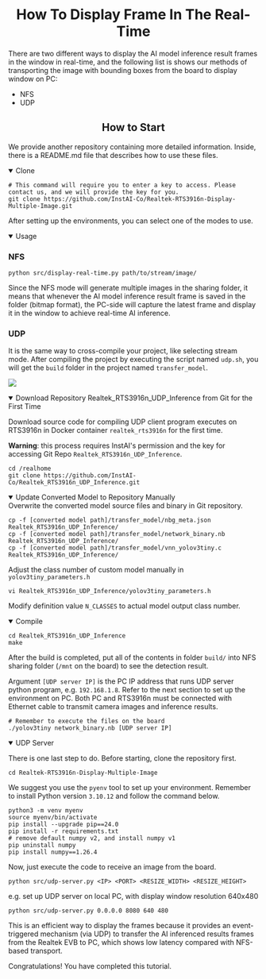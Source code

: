 # <div align="center">How To Display Frame In The Real-Time</div>

There are two different ways to display the AI model inference result frames in the window in real-time, and the following list is shows our methods of transporting the image with bounding boxes from the board to display window on PC:

- NFS
- UDP

## <div align="center">How to Start</div>

We provide another repository containing more detailed information. Inside, there is a README.md file that describes how to use these files.

<details open>
<summary>Clone</summary>

```shell
# This command will require you to enter a key to access. Please contact us, and we will provide the key for you.
git clone https://github.com/InstAI-Co/Realtek-RTS3916n-Display-Multiple-Image.git
```

After setting up the environments, you can select one of the modes to use.

</details>

<details open>
<summary>Usage</summary>

### NFS

```shell
python src/display-real-time.py path/to/stream/image/
```

Since the NFS mode will generate multiple images in the sharing folder, it means that whenever the AI model inference result frame is saved in the folder (bitmap format), the PC-side will capture the latest frame and display it in the window to achieve real-time AI inference.

### UDP

It is the same way to cross-compile your project, like selecting stream mode. After compiling the project by executing the script named `udp.sh`, you will get the `build` folder in the project named `transfer_model`.

![](../img/udp-pipeline.png)

<details open>
<summary>Download Repository Realtek_RTS3916n_UDP_Inference from Git for the First Time</summary>

Download source code for compiling UDP client program executes on RTS3916n in Docker container `realtek_rts3916n` for the first time.

<b>Warning</b>: this process requires InstAI's permission and the key for accessing Git Repo `Realtek_RTS3916n_UDP_Inference`.

```shell
cd /realhome
git clone https://github.com/InstAI-Co/Realtek_RTS3916n_UDP_Inference.git
```

</details>

<details open>
<summary>Update Converted Model to Repository Manually</summary>
Overwrite the converted model source files and binary in Git repository.

```shell
cp -f [converted model path]/transfer_model/nbg_meta.json Realtek_RTS3916n_UDP_Inference/
cp -f [converted model path]/transfer_model/network_binary.nb Realtek_RTS3916n_UDP_Inference/
cp -f [converted model path]/transfer_model/vnn_yolov3tiny.c Realtek_RTS3916n_UDP_Inference/
```

Adjust the class number of custom model manually in `yolov3tiny_parameters.h`

```shell
vi Realtek_RTS3916n_UDP_Inference/yolov3tiny_parameters.h
```

Modify definition value `N_CLASSES` to actual model output class number.

</details>

<details open>
<summary>Compile</summary>

```shell
cd Realtek_RTS3916n_UDP_Inference
make
```

After the build is completed, put all of the contents in folder `build/`  into NFS sharing folder (`/mnt` on the board) to see the detection result.

Argument `[UDP server IP]` is the PC IP address that runs UDP server python program, e.g. `192.168.1.8`. Refer to the next section to set up the environment on PC. Both PC and RTS3916n must be connected with Ethernet cable to transmit camera images and inference results.

```shell
# Remember to execute the files on the board
./yolov3tiny network_binary.nb [UDP server IP]
```

</details>

<details open>
<summary>UDP Server</summary>

There is one last step to do. Before starting, clone the repository first.

```shell
cd Realtek-RTS3916n-Display-Multiple-Image
```

We suggest you use the `pyenv` tool to set up your environment. Remember to install Python version `3.10.12` and follow the command below.

```shell
python3 -m venv myenv
source myenv/bin/activate
pip install --upgrade pip==24.0
pip install -r requirements.txt 
# remove default numpy v2, and install numpy v1
pip uninstall numpy
pip install numpy==1.26.4
```

Now, just execute the code to receive an image from the board.

```shell
python src/udp-server.py <IP> <PORT> <RESIZE_WIDTH> <RESIZE_HEIGHT>
```

e.g. set up UDP server on local PC, with display window resolution 640x480

```shell
python src/udp-server.py 0.0.0.0 8080 640 480
```

This is an efficient way to display the frames because it provides an event-triggered mechanism (via UDP) to  transfer the AI inferenced results frames from the Realtek EVB to PC, which shows low latency compared with NFS-based transport.

</details>

Congratulations! You have completed this tutorial.
